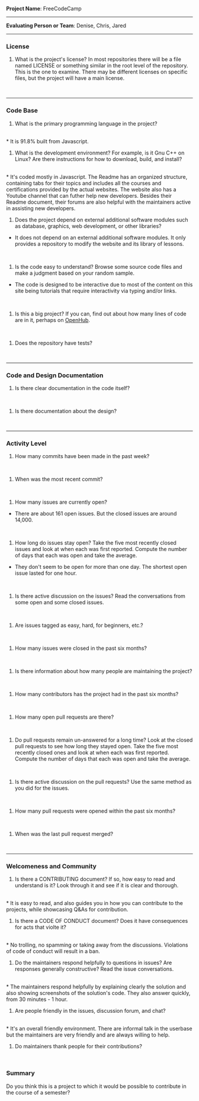 **Project Name**: FreeCodeCamp


---

**Evaluating Person or Team**: Denise, Chris, Jared


---


### License

1. What is the project's license?
In most repositories there will be a file named LICENSE or something similar in
the root level of the repository. This is the one to examine. There may be
different licenses on specific files, but the project will have a main license.
<br>

---

### Code Base


1. What is the primary programming language in the project?
<br>
* It is 91.8% built from Javascript.

1. What is the development environment? For example, is it Gnu C++ on Linux?
Are there instructions for how to download, build, and install?
<br>
* It's coded mostly in Javascript. The Readme has an organized structure, containing tabs for their topics and includes all the courses and certifications provided by the actual websites. The website also has a Youtube channel that can futher help new developers. Besides their Readme document, their forums are also helpful with the maintainers active in assisting new developers.

1. Does the project depend on external additional software modules such as
database,  graphics, web development, or other libraries?
* It does not depend on an external additional software modules.  It only provides a repository to modify the website and its library of lessons. 
<br>

1. Is the code easy to understand? Browse some source code files and make
a judgment based on your random sample.
* The code is designed to be interactive due to most of the content on this site being tutorials that require interactivity via typing and/or links.
<br>

1. Is this a big project? If you can, find out about how many lines of code
are in it, perhaps on [OpenHub](https://www.openhub.net/).
<br>


1. Does the repository have tests?
<br>


---

### Code and Design Documentation
1. Is there clear documentation in the code itself?
<br>


1. Is there documentation about the design?
<br>


---


### Activity Level


1. How many commits have been made in the past week?
<br>

1. When was the most recent commit?
<br>

1. How many issues are currently open?
* There are about 161 open issues. But the closed issues are around 14,000.
<br>

1. How long do issues stay open?
Take the five most recently closed issues and look at when each was first reported.
Compute the number of days that each was open and take the average.
* They don't seem to be open for more than one day. The shortest open issue lasted for one hour.
<br>

1. Is there active discussion on the issues?
Read the conversations from some open and some closed issues.
<br>

1. Are issues tagged as easy, hard, for beginners, etc.?
<br>

1. How many issues were closed in the past six months?
<br>


1. Is there information about how many people are maintaining the project?
<br>

1. How many contributors has the project had in the past six months?
<br>


1. How many open pull requests are there?
<br>

1. Do pull requests remain un-answered for a long time?
Look at the closed pull requests to see how long they stayed open.
Take the five most recently closed ones and look at when each was first reported.
Compute the number of days that each was open and take the average.
<br>

1. Is there active discussion on the pull requests?
Use the same method as you did for the issues.
<br>

1. How many pull requests were opened within the past six months?
<br>


1. When was the last  pull request  merged?
<br>

---
### Welcomeness and Community

1. Is there a CONTRIBUTING document? If so, how easy to read and understand is it?
Look through it and see if it is clear and thorough.
<br>
* It is easy to read, and also guides you in how you can contribute to the projects, while showcasing Q&As for contribution.

1. Is there a CODE OF CONDUCT document? Does it have consequences for acts that
violte it?
<br>
* No trolling, no spamming or taking away from the discussions. Violations of code of conduct will result in a ban.

1. Do the maintainers respond helpfully to questions in issues?
Are responses generally constructive?
Read the issue conversations.
<br>
* The maintainers respond helpfully by explaining clearly the solution and also showing screenshots of the solution's code. They also answer quickly, from 30 minutes - 1 hour.

1. Are people friendly in the issues, discussion forum, and chat?
<br>
* It's an overall friendly environment. There are informal talk in the userbase but the maintainers are very friendly and are always willing to help. 

1. Do maintainers thank people for their contributions?
<br>

### Summary
Do you think  this is a project to which it would be possible to contribute in the
course of a semester?
